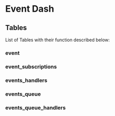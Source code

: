 # Event Dash

## Tables

List of Tables with their function described below:

### event

### event_subscriptions

### events_handlers

### events_queue

### events_queue_handlers
